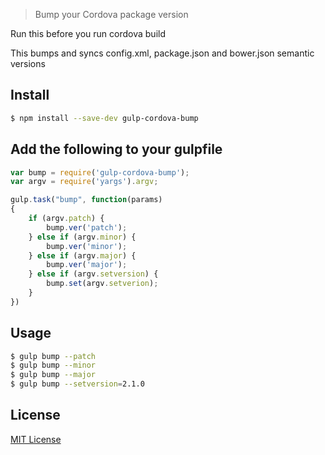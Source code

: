 > Bump your Cordova package version

Run this before you run cordova build

This bumps and syncs config.xml, package.json and bower.json semantic versions

## Install

```sh
$ npm install --save-dev gulp-cordova-bump
```

## Add the following to your gulpfile

```js
var bump = require('gulp-cordova-bump');
var argv = require('yargs').argv;

gulp.task("bump", function(params)
{
    if (argv.patch) {
        bump.ver('patch');
    } else if (argv.minor) {
        bump.ver('minor');
    } else if (argv.major) {
        bump.ver('major');
    } else if (argv.setversion) {
        bump.set(argv.setverion);
    }
})
```
## Usage
```sh
$ gulp bump --patch
$ gulp bump --minor
$ gulp bump --major
$ gulp bump --setversion=2.1.0
```


## License

[MIT License](http://en.wikipedia.org/wiki/MIT_License)
